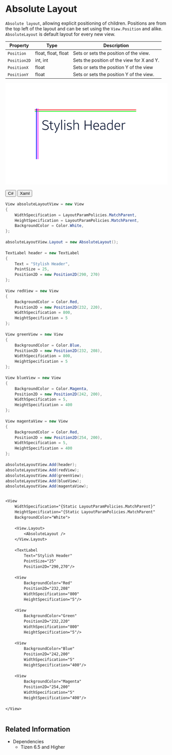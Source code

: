 <style>
    .tabcontent img {
        border: 1px solid #555;
        max-width: 100% !important;
        max-height: 100%;
    }
</style>

# Absolute Layout

`Absolute layout`, allowing explicit positioning of children. Positions are from the top left of the layout and can be set using the `View.Position` and alike. `AbsoluteLayout` is default layout for every new view.

| Property | Type | Description |
| --- | --- | --- |
| `Position` | float, float, float | Sets or sets the position of the view. |
| `Position2D` | int, int | Sets the position of the view for X and Y.  |
| `PositionX` | float | Sets or sets the position Y of the view |
| `PositionY` | float | Sets or sets the position Y of the view. |

![AbsoluteLayoutExample](./media/Absolute-Layout-Example.png)

<div id="TabSection1">
    <div class="sampletab " id="ProjectCreateTab">
        <button id="AbsoluteLayout-Example-CSharp" class="tablinks " onclick="openTabSection(event, 'AbsoluteLayout-Example-CSharp', 'TabSection6') ">C#</button>
        <button id="AbsoluteLayout-Example-Xaml" class="tablinks " onclick="openTabSection(event, 'AbsoluteLayout-Example-Xaml', 'TabSection6') ">Xaml</button>
    </div>
    <div id="AbsoluteLayout-Example-CSharp" class="tabcontent">
        <table>
            <tbody>
                <tr>

```csharp
View absoluteLayoutView = new View
{
    WidthSpecification = LayoutParamPolicies.MatchParent,
    HeightSpecification = LayoutParamPolicies.MatchParent,
    BackgroundColor = Color.White,
};

absoluteLayoutView.Layout = new AbsoluteLayout();

TextLabel header = new TextLabel
{
    Text = "Stylish Header",
    PointSize = 25,
    Position2D = new Position2D(290, 270)
};

View redView = new View
{
    BackgroundColor = Color.Red,
    Position2D = new Position2D(232, 220),
    WidthSpecification = 800,
    HeightSpecification = 5
};

View greenView = new View
{
    BackgroundColor = Color.Blue,
    Position2D = new Position2D(232, 208),
    WidthSpecification = 800,
    HeightSpecification = 5
};

View blueView = new View
{
    BackgroundColor = Color.Magenta,
    Position2D = new Position2D(242, 200),
    WidthSpecification = 5,
    HeightSpecification = 400
};

View magentaView = new View
{
    BackgroundColor = Color.Red,
    Position2D = new Position2D(254, 200),
    WidthSpecification = 5,
    HeightSpecification = 400
};

absoluteLayoutView.Add(header);
absoluteLayoutView.Add(redView);
absoluteLayoutView.Add(greenView);
absoluteLayoutView.Add(blueView);
absoluteLayoutView.Add(magentaView);
```

</span>
                </tr>
            </tbody>
        </table>
    </div>
    <div id="AbsoluteLayout-Example-Xaml" class="tabcontent">
        <table>
            <tbody>
                <tr>
<span style="display:block"

```xaml
<View 
    WidthSpecification="{Static LayoutParamPolicies.MatchParent}"
    HeightSpecification="{Static LayoutParamPolicies.MatchParent"
    BackgroundColor="White">

    <View.Layout>
        <AbsoluteLayout />
    </View.Layout>

    <TextLabel 
        Text="Stylish Header" 
        PointSize="25" 
        Position2D="290,270"/>
    
    <View 
        BackgroundColor="Red"
        Position2D="232,208" 
        WidthSpecification="800"
        HeightSpecification="5"/>
    
    <View 
        BackgroundColor="Green" 
        Position2D="232,220" 
        WidthSpecification="800"
        HeightSpecification="5"/>
    
    <View 
        BackgroundColor="Blue"
        Position2D="242,200" 
        WidthSpecification="5"
        HeightSpecification="400"/>
    
    <View 
        BackgroundColor="Magenta" 
        Position2D="254,200" 
        WidthSpecification="5"
        HeightSpecification="400"/>

</View>
```

</span>
                </tr>
            </tbody>
        </table>
    </div>
</div>

## Related Information

- Dependencies
  - Tizen 6.5 and Higher

<script>
    function openTabSection(evt, profileName, sectionId) {
        var i, tabcontent, tablinks, section;
        let selected = 0;

        section = document.getElementById(sectionId);
        tabcontent = section.getElementsByClassName("tabcontent");

        for (i = 0; i < tabcontent.length; i++) {
            tabcontent[i].style.display = "none";
            if (tabcontent[i].id == profileName) {
                selected = i;
            }
        }

        tablinks = section.getElementsByClassName("tablinks");

        for (i = 0; i < tablinks.length; i++) {
            tablinks[i].className = tablinks[i].className.replace(" active", "");
        }

        tabcontent[selected].style.display = "block";
        evt.currentTarget.className += " active";
    }
    document.getElementById("AbsoluteLayout-Example-CSharp").click();
</script>
